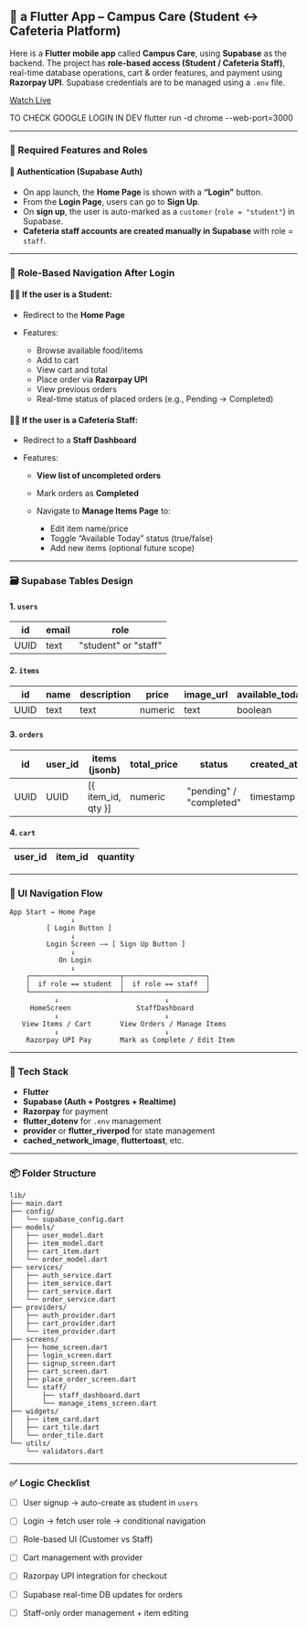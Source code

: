 ## 🧠 a Flutter App – **Campus Care** (Student ↔ Cafeteria Platform)

Here is a **Flutter mobile app** called **Campus Care**, using **Supabase** as the backend. The project has **role-based access (Student / Cafeteria Staff)**, real-time database operations, cart & order features, and payment using **Razorpay UPI**. Supabase credentials are to be managed using a `.env` file.

[Watch Live](https://campus-care-seven.vercel.app/)

TO CHECK GOOGLE LOGIN IN DEV
flutter run -d chrome --web-port=3000

---

### 📁 Required Features and Roles

#### 🔐 Authentication (Supabase Auth)

* On app launch, the **Home Page** is shown with a **“Login”** button.
* From the **Login Page**, users can go to **Sign Up**.
* On **sign up**, the user is auto-marked as a `customer` (`role = "student"`) in Supabase.
* **Cafeteria staff accounts are created manually in Supabase** with role = `staff`.

---

### 👤 Role-Based Navigation After Login

#### 🧑‍🎓 If the user is a **Student**:

* Redirect to the **Home Page**
* Features:

  * Browse available food/items
  * Add to cart
  * View cart and total
  * Place order via **Razorpay UPI**
  * View previous orders
  * Real-time status of placed orders (e.g., Pending → Completed)

#### 👨‍🍳 If the user is a **Cafeteria Staff**:

* Redirect to a **Staff Dashboard**
* Features:

  * **View list of uncompleted orders**
  * Mark orders as **Completed**
  * Navigate to **Manage Items Page** to:

    * Edit item name/price
    * Toggle “Available Today” status (true/false)
    * Add new items (optional future scope)

---

### 🗃️ Supabase Tables Design

#### 1. `users`

| id   | email | role                 |
| ---- | ----- | -------------------- |
| UUID | text  | "student" or "staff" |

#### 2. `items`

| id   | name | description | price   | image\_url | available\_today |
| ---- | ---- | ----------- | ------- | ---------- | ---------------- |
| UUID | text | text        | numeric | text       | boolean          |

#### 3. `orders`

| id   | user\_id | items (jsonb)        | total\_price | status                  | created\_at |
| ---- | -------- | -------------------- | ------------ | ----------------------- | ----------- |
| UUID | UUID     | \[{ item\_id, qty }] | numeric      | "pending" / "completed" | timestamp   |

#### 4. `cart`

| user\_id | item\_id | quantity |
| -------- | -------- | -------- |

---

### 📱 UI Navigation Flow

```
App Start → Home Page
               ↓
         [ Login Button ]
               ↓
         Login Screen —→ [ Sign Up Button ]
               ↓
            On Login
               ↓
    ┌──────────────────────┬────────────────────┐
    │  if role == student  │  if role == staff  │
    └──────────────────────┴────────────────────┘
           ↓                          ↓
     HomeScreen                StaffDashboard
           ↓                          ↓
   View Items / Cart       View Orders / Manage Items
           ↓                          ↓
    Razorpay UPI Pay       Mark as Complete / Edit Item
```

---

### 🔧 Tech Stack

* **Flutter**
* **Supabase (Auth + Postgres + Realtime)**
* **Razorpay** for payment
* **flutter\_dotenv** for `.env` management
* **provider** or **flutter\_riverpod** for state management
* **cached\_network\_image**, **fluttertoast**, etc.

---

### 📦 Folder Structure

```
lib/
├── main.dart
├── config/
│   └── supabase_config.dart
├── models/
│   ├── user_model.dart
│   ├── item_model.dart
│   ├── cart_item.dart
│   └── order_model.dart
├── services/
│   ├── auth_service.dart
│   ├── item_service.dart
│   ├── cart_service.dart
│   └── order_service.dart
├── providers/
│   ├── auth_provider.dart
│   ├── cart_provider.dart
│   └── item_provider.dart
├── screens/
│   ├── home_screen.dart
│   ├── login_screen.dart
│   ├── signup_screen.dart
│   ├── cart_screen.dart
│   ├── place_order_screen.dart
│   └── staff/
│       ├── staff_dashboard.dart
│       └── manage_items_screen.dart
├── widgets/
│   ├── item_card.dart
│   ├── cart_tile.dart
│   └── order_tile.dart
└── utils/
    └── validators.dart
```

---

### ✅ Logic Checklist

* [ ] User signup → auto-create as student in `users`
* [ ] Login → fetch user role → conditional navigation
* [ ] Role-based UI (Customer vs Staff)
* [ ] Cart management with provider
* [ ] Razorpay UPI integration for checkout
* [ ] Supabase real-time DB updates for orders
* [ ] Staff-only order management + item editing

